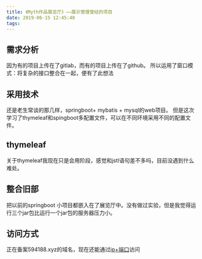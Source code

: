 ```yaml
---
title: 《Myth作品展览厅》——展示管理曾经的项目
date: 2019-06-15 12:45:40
tags:
---
```

## 需求分析
因为有的项目上传在了gitlab，而有的项目上传在了github。
所以运用了窗口模式：将复杂的接口整合在一起，便有了此想法

## 采用技术
还是老生常谈的那几样，springboot+ mybatis + mysql的web项目。
但是这次学习了thymeleaf和spingboot多配置文件，可以在不同环境采用不同的配置文件。

## thymeleaf
关于thymeleaf我现在只是会用阶段，感觉和jstl语句差不多吗，目前没遇到什么难处。

## 整合旧部
把以前的springboot 小项目都嵌入在了展览厅中。没有做过实验，但是我觉得运行三个jar包比运行一个jar包的服务器压力小。

## 访问方式

正在备案594188.xyz的域名，现在还能通过[ip+端口](http://39.108.10.68:8081/ "ip+端口")访问